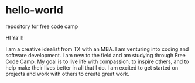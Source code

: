# hello-world
repository for free code camp

HI Ya'll!

I am a creative idealist from TX with an MBA.
I am venturing into coding and software development. 
I am new to the field and am studying through Free Code Camp. 
My goal is to live life with compassion, to inspire others, and to help make their lives better in all that I do. 
I am excited to get started on projects and work with others to create great work.
